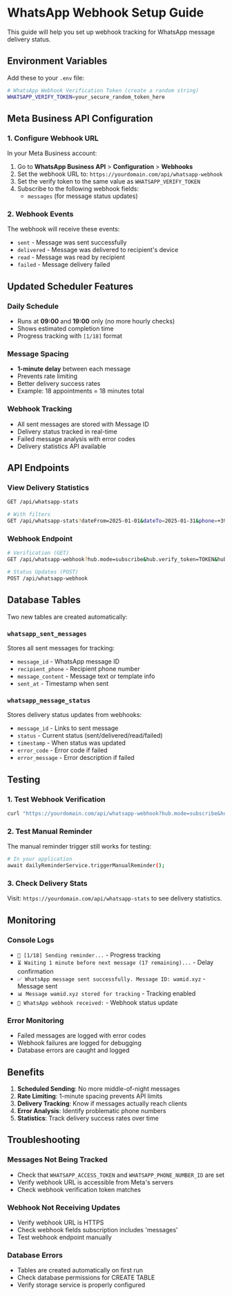 # WhatsApp Webhook Setup Guide

This guide will help you set up webhook tracking for WhatsApp message delivery status.

## Environment Variables

Add these to your `.env` file:

```bash
# WhatsApp Webhook Verification Token (create a random string)
WHATSAPP_VERIFY_TOKEN=your_secure_random_token_here
```

## Meta Business API Configuration

### 1. Configure Webhook URL

In your Meta Business account:

1. Go to **WhatsApp Business API** > **Configuration** > **Webhooks**
2. Set the webhook URL to: `https://yourdomain.com/api/whatsapp-webhook`
3. Set the verify token to the same value as `WHATSAPP_VERIFY_TOKEN`
4. Subscribe to the following webhook fields:
   - `messages` (for message status updates)

### 2. Webhook Events

The webhook will receive these events:
- `sent` - Message was sent successfully
- `delivered` - Message was delivered to recipient's device
- `read` - Message was read by recipient
- `failed` - Message delivery failed

## Updated Scheduler Features

### Daily Schedule
- Runs at **09:00** and **19:00** only (no more hourly checks)
- Shows estimated completion time
- Progress tracking with `[1/18]` format

### Message Spacing
- **1-minute delay** between each message
- Prevents rate limiting
- Better delivery success rates
- Example: 18 appointments = 18 minutes total

### Webhook Tracking
- All sent messages are stored with Message ID
- Delivery status tracked in real-time
- Failed message analysis with error codes
- Delivery statistics API available

## API Endpoints

### View Delivery Statistics
```bash
GET /api/whatsapp-stats

# With filters
GET /api/whatsapp-stats?dateFrom=2025-01-01&dateTo=2025-01-31&phone=+393401234567
```

### Webhook Endpoint
```bash
# Verification (GET)
GET /api/whatsapp-webhook?hub.mode=subscribe&hub.verify_token=TOKEN&hub.challenge=CHALLENGE

# Status Updates (POST)
POST /api/whatsapp-webhook
```

## Database Tables

Two new tables are created automatically:

### `whatsapp_sent_messages`
Stores all sent messages for tracking:
- `message_id` - WhatsApp message ID
- `recipient_phone` - Recipient phone number
- `message_content` - Message text or template info
- `sent_at` - Timestamp when sent

### `whatsapp_message_status`
Stores delivery status updates from webhooks:
- `message_id` - Links to sent message
- `status` - Current status (sent/delivered/read/failed)
- `timestamp` - When status was updated
- `error_code` - Error code if failed
- `error_message` - Error description if failed

## Testing

### 1. Test Webhook Verification
```bash
curl "https://yourdomain.com/api/whatsapp-webhook?hub.mode=subscribe&hub.verify_token=your_token&hub.challenge=test123"
```

### 2. Test Manual Reminder
The manual reminder trigger still works for testing:
```bash
# In your application
await dailyReminderService.triggerManualReminder();
```

### 3. Check Delivery Stats
Visit: `https://yourdomain.com/api/whatsapp-stats` to see delivery statistics.

## Monitoring

### Console Logs
- `📱 [1/18] Sending reminder...` - Progress tracking
- `⏳ Waiting 1 minute before next message (17 remaining)...` - Delay confirmation
- `✅ WhatsApp message sent successfully. Message ID: wamid.xyz` - Message sent
- `📊 Message wamid.xyz stored for tracking` - Tracking enabled
- `📨 WhatsApp webhook received:` - Webhook status update

### Error Monitoring
- Failed messages are logged with error codes
- Webhook failures are logged for debugging
- Database errors are caught and logged

## Benefits

1. **Scheduled Sending**: No more middle-of-night messages
2. **Rate Limiting**: 1-minute spacing prevents API limits
3. **Delivery Tracking**: Know if messages actually reach clients
4. **Error Analysis**: Identify problematic phone numbers
5. **Statistics**: Track delivery success rates over time

## Troubleshooting

### Messages Not Being Tracked
- Check that `WHATSAPP_ACCESS_TOKEN` and `WHATSAPP_PHONE_NUMBER_ID` are set
- Verify webhook URL is accessible from Meta's servers
- Check webhook verification token matches

### Webhook Not Receiving Updates
- Verify webhook URL is HTTPS
- Check webhook fields subscription includes 'messages'
- Test webhook endpoint manually

### Database Errors
- Tables are created automatically on first run
- Check database permissions for CREATE TABLE
- Verify storage service is properly configured